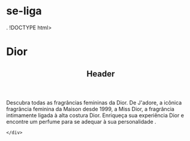 # se-liga
.
!DOCTYPE html>
<html lang="en">
<head>
    <meta charset="UTF-8">
    <meta name="viewport" content="width=device-width, initial-scale=1.0">
    <title>Fragâncias</title>
</head>
<body>
    <h1>Dior</h1>
    <header>
        <h2>Header</h2>
    </header>
    <div>
        <p>Descubra todas as fragrâncias femininas da Dior. De J'adore, a icônica fragrância feminina da
            Maison desde 1999, a Miss Dior, a fragrância intimamente ligada à alta costura Dior. Enriqueça
            sua experiência Dior e encontre um perfume para se adequar à sua personalidade .</p>




    </div>
    
</body>
</html>
